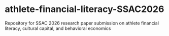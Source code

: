 # athlete-financial-literacy-SSAC2026
Repository for SSAC 2026 research paper submission on athlete financial literacy, cultural capital, and behavioral economics
